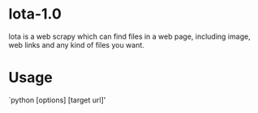 # Iota-1.0
Iota is a web scrapy which can find files in a web page, including image, web links and any kind of files you want.

# Usage
`python [options] [target url]'
